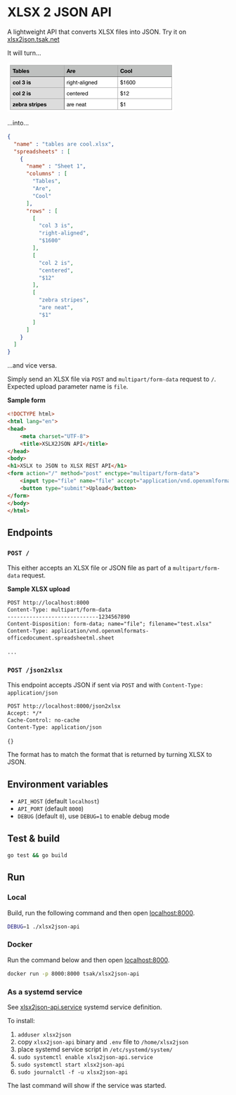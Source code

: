 # XLSX 2 JSON API

A lightweight API that converts XLSX files into JSON. Try it on [xlsx2json.tsak.net](https://xlsx2json.tsak.net)

It will turn...

![tables are cool](tables.png)

...into...

```json
{
  "name" : "tables are cool.xlsx",
  "spreadsheets" : [
    {
      "name" : "Sheet 1",
      "columns" : [
        "Tables",
        "Are",
        "Cool"
      ],
      "rows" : [
        [
          "col 3 is",
          "right-aligned",
          "$1600"
        ],
        [
          "col 2 is",
          "centered",
          "$12"
        ],
        [
          "zebra stripes",
          "are neat",
          "$1"
        ]
      ]
    }
  ]
}
```

...and vice versa.

Simply send an XLSX file via `POST` and `multipart/form-data` request to `/`. Expected upload parameter name is `file`.

**Sample form**

```html
<!DOCTYPE html>
<html lang="en">
<head>
    <meta charset="UTF-8">
    <title>XSLX2JSON API</title>
</head>
<body>
<h1>XSLX to JSON to XLSX REST API</h1>
<form action="/" method="post" enctype="multipart/form-data">
    <input type="file" name="file" accept="application/vnd.openxmlformats-officedocument.spreadsheetml.sheet,application/json">
    <button type="submit">Upload</button>
</form>
</body>
</html>
```

## Endpoints

### `POST /`

This either accepts an XLSX file or JSON file as part of a `multipart/form-data` request.

**Sample XLSX upload**

```
POST http://localhost:8000
Content-Type: multipart/form-data
-----------------------------1234567890
Content-Disposition: form-data; name="file"; filename="test.xlsx"
Content-Type: application/vnd.openxmlformats-officedocument.spreadsheetml.sheet

...
```

### `POST /json2xlsx`

This endpoint accepts JSON if sent via `POST` and with `Content-Type: application/json`

```
POST http://localhost:8000/json2xlsx
Accept: */*
Cache-Control: no-cache
Content-Type: application/json

{}
```

The format has to match the format that is returned by turning XLSX to JSON.



## Environment variables

* `API_HOST` (default `localhost`)
* `API_PORT` (default `8000`)
* `DEBUG` (default `0`), use `DEBUG=1` to enable debug mode

## Test & build

```bash
go test && go build
```

## Run

### Local
Build, run the following command and then open [localhost:8000](http://localhost:8000).

```bash
DEBUG=1 ./xlsx2json-api
```

### Docker

Run the command below and then open [localhost:8000](http://localhost:8000).

```bash
docker run -p 8000:8000 tsak/xlsx2json-api
```

### As a systemd service

See [xlsx2json-api.service](xlsx2json-api.service) systemd service definition.

To install:

1. `adduser xlsx2json`
2. copy `xlsx2json-api` binary and `.env` file to `/home/xlsx2json`
3. place systemd service script in `/etc/systemd/system/`
4. `sudo systemctl enable xlsx2json-api.service`
5. `sudo systemctl start xlsx2json-api`
6. `sudo journalctl -f -u xlsx2json-api`

The last command will show if the service was started.
